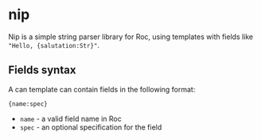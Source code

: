 # nip

Nip is a simple string parser library for Roc, using templates with fields like `"Hello, {salutation:Str}"`.

## Fields syntax

A can template can contain fields in the following format:

```
{name:spec}
```

- `name` - a valid field name in Roc
- `spec` - an optional specification for the field
